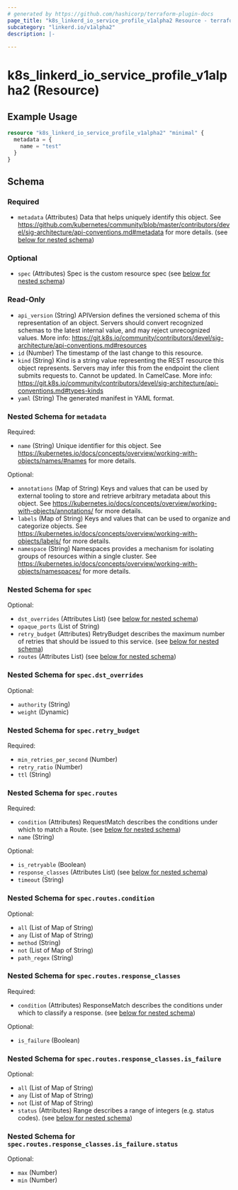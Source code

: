 ```yaml
---
# generated by https://github.com/hashicorp/terraform-plugin-docs
page_title: "k8s_linkerd_io_service_profile_v1alpha2 Resource - terraform-provider-k8s"
subcategory: "linkerd.io/v1alpha2"
description: |-
  
---
```


# k8s_linkerd_io_service_profile_v1alpha2 (Resource)



## Example Usage

```terraform
resource "k8s_linkerd_io_service_profile_v1alpha2" "minimal" {
  metadata = {
    name = "test"
  }
}
```

<!-- schema generated by tfplugindocs -->
## Schema

### Required

- `metadata` (Attributes) Data that helps uniquely identify this object. See https://github.com/kubernetes/community/blob/master/contributors/devel/sig-architecture/api-conventions.md#metadata for more details. (see [below for nested schema](#nestedatt--metadata))

### Optional

- `spec` (Attributes) Spec is the custom resource spec (see [below for nested schema](#nestedatt--spec))

### Read-Only

- `api_version` (String) APIVersion defines the versioned schema of this representation of an object. Servers should convert recognized schemas to the latest internal value, and may reject unrecognized values. More info: https://git.k8s.io/community/contributors/devel/sig-architecture/api-conventions.md#resources
- `id` (Number) The timestamp of the last change to this resource.
- `kind` (String) Kind is a string value representing the REST resource this object represents. Servers may infer this from the endpoint the client submits requests to. Cannot be updated. In CamelCase. More info: https://git.k8s.io/community/contributors/devel/sig-architecture/api-conventions.md#types-kinds
- `yaml` (String) The generated manifest in YAML format.

<a id="nestedatt--metadata"></a>
### Nested Schema for `metadata`

Required:

- `name` (String) Unique identifier for this object. See https://kubernetes.io/docs/concepts/overview/working-with-objects/names/#names for more details.

Optional:

- `annotations` (Map of String) Keys and values that can be used by external tooling to store and retrieve arbitrary metadata about this object. See https://kubernetes.io/docs/concepts/overview/working-with-objects/annotations/ for more details.
- `labels` (Map of String) Keys and values that can be used to organize and categorize objects. See https://kubernetes.io/docs/concepts/overview/working-with-objects/labels/ for more details.
- `namespace` (String) Namespaces provides a mechanism for isolating groups of resources within a single cluster. See https://kubernetes.io/docs/concepts/overview/working-with-objects/namespaces/ for more details.


<a id="nestedatt--spec"></a>
### Nested Schema for `spec`

Optional:

- `dst_overrides` (Attributes List) (see [below for nested schema](#nestedatt--spec--dst_overrides))
- `opaque_ports` (List of String)
- `retry_budget` (Attributes) RetryBudget describes the maximum number of retries that should be issued to this service. (see [below for nested schema](#nestedatt--spec--retry_budget))
- `routes` (Attributes List) (see [below for nested schema](#nestedatt--spec--routes))

<a id="nestedatt--spec--dst_overrides"></a>
### Nested Schema for `spec.dst_overrides`

Optional:

- `authority` (String)
- `weight` (Dynamic)


<a id="nestedatt--spec--retry_budget"></a>
### Nested Schema for `spec.retry_budget`

Required:

- `min_retries_per_second` (Number)
- `retry_ratio` (Number)
- `ttl` (String)


<a id="nestedatt--spec--routes"></a>
### Nested Schema for `spec.routes`

Required:

- `condition` (Attributes) RequestMatch describes the conditions under which to match a Route. (see [below for nested schema](#nestedatt--spec--routes--condition))
- `name` (String)

Optional:

- `is_retryable` (Boolean)
- `response_classes` (Attributes List) (see [below for nested schema](#nestedatt--spec--routes--response_classes))
- `timeout` (String)

<a id="nestedatt--spec--routes--condition"></a>
### Nested Schema for `spec.routes.condition`

Optional:

- `all` (List of Map of String)
- `any` (List of Map of String)
- `method` (String)
- `not` (List of Map of String)
- `path_regex` (String)


<a id="nestedatt--spec--routes--response_classes"></a>
### Nested Schema for `spec.routes.response_classes`

Required:

- `condition` (Attributes) ResponseMatch describes the conditions under which to classify a response. (see [below for nested schema](#nestedatt--spec--routes--response_classes--condition))

Optional:

- `is_failure` (Boolean)

<a id="nestedatt--spec--routes--response_classes--condition"></a>
### Nested Schema for `spec.routes.response_classes.is_failure`

Optional:

- `all` (List of Map of String)
- `any` (List of Map of String)
- `not` (List of Map of String)
- `status` (Attributes) Range describes a range of integers (e.g. status codes). (see [below for nested schema](#nestedatt--spec--routes--response_classes--is_failure--status))

<a id="nestedatt--spec--routes--response_classes--is_failure--status"></a>
### Nested Schema for `spec.routes.response_classes.is_failure.status`

Optional:

- `max` (Number)
- `min` (Number)


